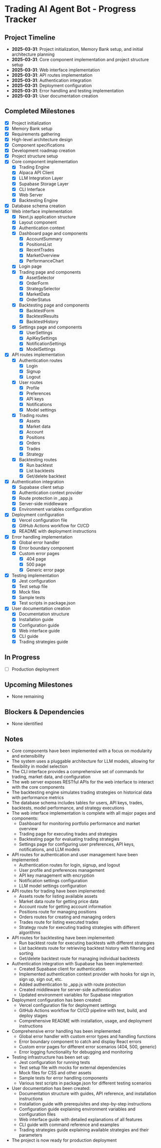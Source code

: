 # Trading AI Agent Bot - Progress Tracker

## Project Timeline
- **2025-03-31**: Project initialization, Memory Bank setup, and initial architecture planning
- **2025-03-31**: Core component implementation and project structure setup
- **2025-03-31**: Web interface implementation
- **2025-03-31**: API routes implementation
- **2025-03-31**: Authentication integration
- **2025-03-31**: Deployment configuration
- **2025-03-31**: Error handling and testing implementation
- **2025-03-31**: User documentation creation

## Completed Milestones
- [x] Project initialization
- [x] Memory Bank setup
- [x] Requirements gathering
- [x] High-level architecture design
- [x] Component specifications
- [x] Development roadmap creation
- [x] Project structure setup
- [x] Core component implementation
  - [x] Trading Engine
  - [x] Alpaca API Client
  - [x] LLM Integration Layer
  - [x] Supabase Storage Layer
  - [x] CLI Interface
  - [x] Web Server
  - [x] Backtesting Engine
- [x] Database schema creation
- [x] Web interface implementation
  - [x] Next.js application structure
  - [x] Layout component
  - [x] Authentication context
  - [x] Dashboard page and components
    - [x] AccountSummary
    - [x] PositionsList
    - [x] RecentTrades
    - [x] MarketOverview
    - [x] PerformanceChart
  - [x] Login page
  - [x] Trading page and components
    - [x] AssetSelector
    - [x] OrderForm
    - [x] StrategySelector
    - [x] MarketData
    - [x] OrderStatus
  - [x] Backtesting page and components
    - [x] BacktestForm
    - [x] BacktestResults
    - [x] BacktestHistory
  - [x] Settings page and components
    - [x] UserSettings
    - [x] ApiKeySettings
    - [x] NotificationSettings
    - [x] ModelSettings
- [x] API routes implementation
  - [x] Authentication routes
    - [x] Login
    - [x] Signup
    - [x] Logout
  - [x] User routes
    - [x] Profile
    - [x] Preferences
    - [x] API keys
    - [x] Notifications
    - [x] Model settings
  - [x] Trading routes
    - [x] Assets
    - [x] Market data
    - [x] Account
    - [x] Positions
    - [x] Orders
    - [x] Trades
    - [x] Strategy
  - [x] Backtesting routes
    - [x] Run backtest
    - [x] List backtests
    - [x] Get/delete backtest
- [x] Authentication integration
  - [x] Supabase client setup
  - [x] Authentication context provider
  - [x] Route protection in _app.js
  - [x] Server-side middleware
  - [x] Environment variables configuration
- [x] Deployment configuration
  - [x] Vercel configuration file
  - [x] GitHub Actions workflow for CI/CD
  - [x] README with deployment instructions
- [x] Error handling implementation
  - [x] Global error handler
  - [x] Error boundary component
  - [x] Custom error pages
    - [x] 404 page
    - [x] 500 page
    - [x] Generic error page
- [x] Testing implementation
  - [x] Jest configuration
  - [x] Test setup file
  - [x] Mock files
  - [x] Sample tests
  - [x] Test scripts in package.json
- [x] User documentation creation
  - [x] Documentation structure
  - [x] Installation guide
  - [x] Configuration guide
  - [x] Web interface guide
  - [x] CLI guide
  - [x] Trading strategies guide

## In Progress
- [ ] Production deployment

## Upcoming Milestones
- None remaining

## Blockers & Dependencies
- None identified

## Notes
- Core components have been implemented with a focus on modularity and extensibility
- The system uses a pluggable architecture for LLM models, allowing for flexibility in model selection
- The CLI interface provides a comprehensive set of commands for trading, market data, and configuration
- The web server exposes RESTful APIs for the web interface to interact with the core components
- The backtesting engine simulates trading strategies on historical data with performance metrics
- The database schema includes tables for users, API keys, trades, backtests, model performance, and strategy executions
- The web interface implementation is complete with all major pages and components:
  - Dashboard for monitoring portfolio performance and market overview
  - Trading page for executing trades and strategies
  - Backtesting page for evaluating trading strategies
  - Settings page for configuring user preferences, API keys, notifications, and LLM models
- API routes for authentication and user management have been implemented:
  - Authentication routes for login, signup, and logout
  - User profile and preferences management
  - API key management with encryption
  - Notification settings configuration
  - LLM model settings configuration
- API routes for trading have been implemented:
  - Assets route for listing available assets
  - Market data route for getting price data
  - Account route for getting account information
  - Positions route for managing positions
  - Orders routes for creating and managing orders
  - Trades route for listing executed trades
  - Strategy route for executing trading strategies with different algorithms
- API routes for backtesting have been implemented:
  - Run backtest route for executing backtests with different strategies
  - List backtests route for retrieving backtest history with filtering and sorting
  - Get/delete backtest route for managing individual backtests
- Authentication integration with Supabase has been implemented:
  - Created Supabase client for authentication
  - Implemented authentication context provider with hooks for sign in, sign up, sign out, etc.
  - Added authentication to _app.js with route protection
  - Created middleware for server-side authentication
  - Updated environment variables for Supabase integration
- Deployment configuration has been created:
  - Vercel configuration file for deployment settings
  - GitHub Actions workflow for CI/CD pipeline with test, build, and deploy stages
  - Comprehensive README with installation, usage, and deployment instructions
- Comprehensive error handling has been implemented:
  - Global error handler with custom error types and handling functions
  - Error boundary component to catch and display React errors
  - Custom error pages for different error scenarios (404, 500, generic)
  - Error logging functionality for debugging and monitoring
- Testing infrastructure has been set up:
  - Jest configuration for running tests
  - Test setup file with mocks for external dependencies
  - Mock files for CSS and other assets
  - Sample tests for error handling components
  - Various test scripts in package.json for different testing scenarios
- User documentation has been created:
  - Documentation structure with guides, API reference, and installation instructions
  - Installation guide with prerequisites and step-by-step instructions
  - Configuration guide explaining environment variables and configuration files
  - Web interface guide with detailed explanations of all features
  - CLI guide with command reference and examples
  - Trading strategies guide explaining available strategies and their parameters
- The project is now ready for production deployment